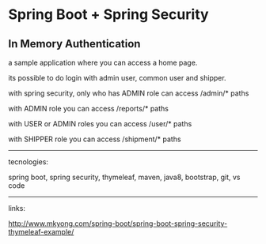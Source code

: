 # Spring Boot + Spring Security

## In Memory Authentication

a sample application where you can access a home page.

its possible to do login with admin user, common user and shipper.

with spring security, only who has ADMIN role can access /admin/* paths

with ADMIN role you can access /reports/* paths

with USER or ADMIN roles you can access /user/* paths

with SHIPPER role you can access /shipment/* paths

___

tecnologies:

spring boot, spring security, thymeleaf, maven, java8, bootstrap, git, vs code

___


links:

http://www.mkyong.com/spring-boot/spring-boot-spring-security-thymeleaf-example/